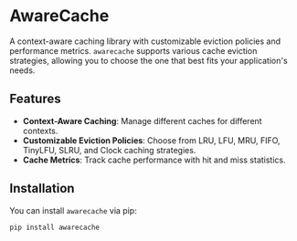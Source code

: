 # AwareCache

A context-aware caching library with customizable eviction policies and performance metrics. `awarecache` supports various cache eviction strategies, allowing you to choose the one that best fits your application's needs.

## Features

- **Context-Aware Caching**: Manage different caches for different contexts.
- **Customizable Eviction Policies**: Choose from LRU, LFU, MRU, FIFO, TinyLFU, SLRU, and Clock caching strategies.
- **Cache Metrics**: Track cache performance with hit and miss statistics.

## Installation

You can install `awarecache` via pip:

```bash
pip install awarecache